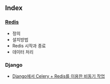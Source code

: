 ## Index

### [Redis](./Redis/redis.md)
  - 정의
  - 설치방법
  - Redis 시작과 종료
  - 데이터 처리



### Django

- [Django에서 Celery + Redis를 이용한 비동기 작업](./Django/django_celery_redis.md)

